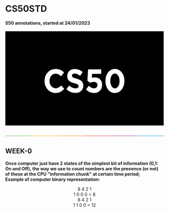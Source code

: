 # CS50STD
#### S50 annotations, started at 24/01/2023 <br/>

<p align = "center" >
    <img src="https://github.com/nullTyype/CS50STD/raw/master/cs50.png" width = "600" height = "300" >
</p>

<img src="https://github.com/nullTyype/CS50STD/raw/master/split.png" align = "center" >

## WEEK-0

**Once computer just have 2 states of the simplest bit of information (0,1: On and Off), the way we use to count numbers are the presence (or not) of these at the CPU "information chunk" at certain time period; <br/>
Example of computer binary representation:**<br/>
<p align = "center">
    8 4 2 1 <br/>
    1 0 0 0 = 8 <br/>
    8 4 2 1 <br/>
    1 1 0 0 = 12<br/>
</p>